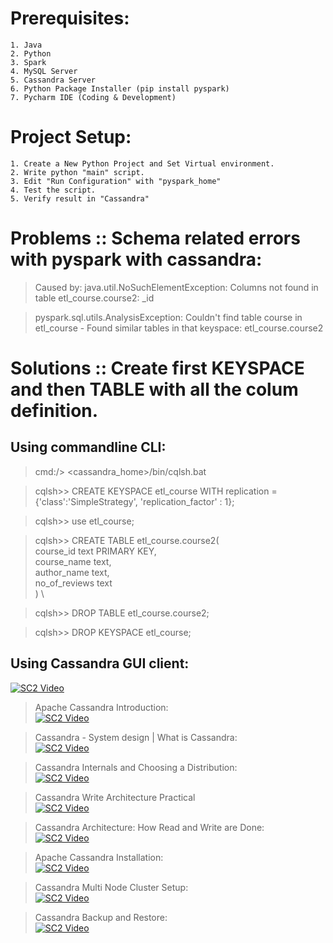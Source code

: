 # Prerequisites:
	1. Java
	2. Python
	3. Spark
	4. MySQL Server
	5. Cassandra Server
	6. Python Package Installer (pip install pyspark)
	7. Pycharm IDE (Coding & Development)

# Project Setup:
	1. Create a New Python Project and Set Virtual environment.
	2. Write python "main" script.
	3. Edit "Run Configuration" with "pyspark_home"
	4. Test the script.
	5. Verify result in "Cassandra"

# Problems :: Schema related errors with pyspark with cassandra:
> Caused by: java.util.NoSuchElementException: Columns not found in table etl_course.course2: _id

> pyspark.sql.utils.AnalysisException: Couldn't find table course in etl_course - Found similar tables in that keyspace: etl_course.course2

# Solutions :: Create first KEYSPACE and then TABLE with all the colum definition.
## Using commandline CLI:
> cmd:/> <cassandra_home>/bin/cqlsh.bat

> cqlsh>> CREATE KEYSPACE etl_course WITH replication = {'class':'SimpleStrategy', 'replication_factor' : 1};

> cqlsh>> use etl_course;

> cqlsh>> CREATE TABLE etl_course.course2( \
 			course_id text PRIMARY KEY, \
     		course_name text, \
  			author_name text, \
  			no_of_reviews text \
 		) \ 

> cqlsh>> DROP TABLE etl_course.course2;

> cqlsh>> DROP KEYSPACE etl_course;

## Using Cassandra GUI client:
[![SC2 Video](https://img.youtube.com/vi/zCHe3V50kVs/0.jpg)](https://www.youtube.com/watch?v=zCHe3V50kVs)

> Apache Cassandra Introduction: \
[![SC2 Video](https://img.youtube.com/vi/AgT_hopun-c/0.jpg)](https://www.youtube.com/watch?v=AgT_hopun-c&list=RDCMUC9xghV-TcBwGvK-aEMhpt5w&index=41)

> Cassandra - System design | What is Cassandra: \
[![SC2 Video](https://img.youtube.com/vi/y9wgnS-5Qxg/0.jpg)](https://www.youtube.com/watch?v=y9wgnS-5Qxg)

> Cassandra Internals and Choosing a Distribution: \
[![SC2 Video](https://img.youtube.com/vi/uossfVwxWXk/0.jpg)](https://www.youtube.com/watch?v=uossfVwxWXk)

> Cassandra Write Architecture Practical \
[![SC2 Video](https://img.youtube.com/vi/1pOQFuIpawU/0.jpg)](https://www.youtube.com/watch?v=1pOQFuIpawU&list=RDCMUC9xghV-TcBwGvK-aEMhpt5w&index=20)

> Cassandra Architecture: How Read and Write are Done: \
[![SC2 Video](https://img.youtube.com/vi/JEwkI0W-wAk/0.jpg)](https://www.youtube.com/watch?v=JEwkI0W-wAk)

> Apache Cassandra Installation: \
[![SC2 Video](https://img.youtube.com/vi/Ty147JhU0hg/0.jpg)](https://www.youtube.com/watch?v=Ty147JhU0hg)

> Cassandra Multi Node Cluster Setup: \
[![SC2 Video](https://img.youtube.com/vi/MceviB8j1mY/0.jpg)](https://www.youtube.com/watch?v=MceviB8j1mY&list=PLLa_h7BriLH1hYHxg9rq8w5Fq7dhbyKZb&index=7)

> Cassandra Backup and Restore: \
[![SC2 Video](https://img.youtube.com/vi/Uw1hez8Ry7c/0.jpg)](https://www.youtube.com/watch?v=Uw1hez8Ry7c)